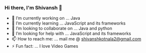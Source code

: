 ### Hi there, I'm Shivansh 👋

- 🔭 I’m currently working on ... Java
- 🌱 I’m currently learning ... JavaScript and its frameworks
- 👯 I’m looking to collaborate on ... Java and python
- 🤔 I’m looking for help with ... JavaScript and its frameworks
- 📫 How to reach me: ... mail me @ shivanshkotnala2@gmail.com
- ⚡ Fun fact: ... I love Video Games
